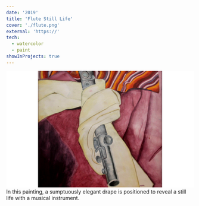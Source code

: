 ```yaml
---
date: '2019'
title: 'Flute Still Life'
cover: './flute.png'
external: 'https://'
tech:
  - watercolor
  - paint
showInProjects: true
---
```


<img src="flute.png" alt="" style="float: initial;"/></img>
In this painting, a sumptuously elegant drape is positioned to reveal a still life with a musical instrument.

